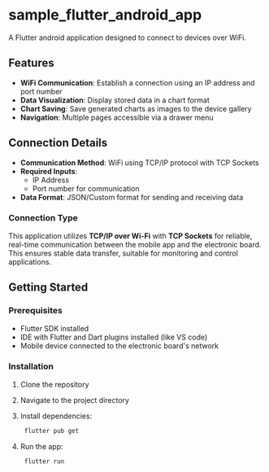 # sample_flutter_android_app

A Flutter android application designed to connect to devices over WiFi. 

## Features  

- **WiFi Communication**: Establish a connection using an IP address and port number  
- **Data Visualization**: Display stored data in a chart format 
- **Chart Saving**: Save generated charts as images to the device gallery  
- **Navigation**: Multiple pages accessible via a drawer menu  

## Connection Details  

- **Communication Method**: WiFi using TCP/IP protocol with TCP Sockets  
- **Required Inputs**:   
  - IP Address 
  - Port number for communication  
- **Data Format**: JSON/Custom format for sending and receiving data   

### Connection Type  
This application utilizes **TCP/IP over Wi-Fi** with **TCP Sockets** for reliable, real-time communication between the mobile app and the electronic board. This ensures stable data transfer, suitable for monitoring and control applications.  

## Getting Started  

### Prerequisites  

- Flutter SDK installed  
- IDE with Flutter and Dart plugins installed (like VS code)  
- Mobile device connected to the electronic board's network  

### Installation  

1. Clone the repository

2. Navigate to the project directory

3. Install dependencies: 
   ```bash  
    flutter pub get  

4. Run the app: 
   ```bash 
    flutter run  
